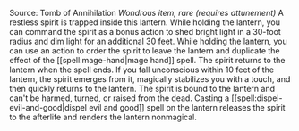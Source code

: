 Source: Tomb of Annihilation
*Wondrous item, rare (requires attunement)*
A restless spirit is trapped inside this lantern. While holding the lantern, you can command the spirit as a bonus action to shed bright light in a 30-foot radius and dim light for an additional 30 feet.
While holding the lantern, you can use an action to order the spirit to leave the lantern and duplicate the effect of the [[spell:mage-hand|mage hand]] spell. The spirit returns to the lantern when the spell ends.
If you fall unconscious within 10 feet of the lantern, the spirit emerges from it, magically stabilizes you with a touch, and then quickly returns to the lantern.
The spirit is bound to the lantern and can't be harmed, turned, or raised from the dead. Casting a [[spell:dispel-evil-and-good|dispel evil and good]] spell on the lantern releases the spirit to the afterlife and renders the lantern nonmagical.